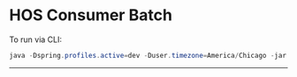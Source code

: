 # HOS Consumer Batch

To run via CLI: 
```java
java -Dspring.profiles.active=dev -Duser.timezone=America/Chicago -jar hosconsumer.jar
```

***

